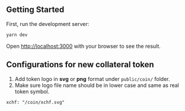 ## Getting Started

First, run the development server:

```bash
yarn dev
```

Open [http://localhost:3000](http://localhost:3000) with your browser to see the result.

## Configurations for new collateral token

1. Add token logo in **svg** or **png** format under `public/coin/` folder.
2. Make sure logo file name should be in lower case and same as real token symbol.

```
xchf: "/coin/xchf.svg"
```
